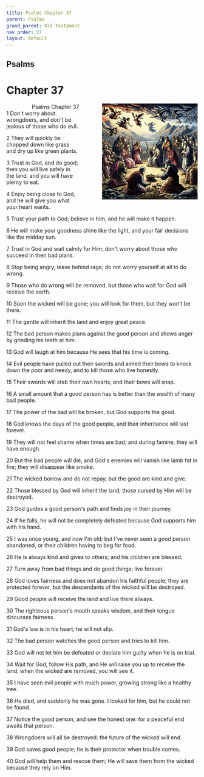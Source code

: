 ```yaml
---
title: Psalms Chapter 37
parent: Psalms
grand_parent: Old Testament
nav_order: 37
layout: default
---
```


## Psalms

# Chapter 37

<div style="clear: both; text-align: right;">
    <img src="/assets/Image/Psalms/500/37.jpg" alt="Psalms Chapter 37" class="chapter-image" style="max-width: 50%; height: auto; float: right; margin: 0 0 10px 10px; padding-left: 10%;">
    <figcaption style="font-size: 14px;">Psalms Chapter 37</figcaption>
</div>
1 Don't worry about wrongdoers, and don't be jealous of those who do evil.

2 They will quickly be chopped down like grass and dry up like green plants.

3 Trust in God, and do good; then you will live safely in the land, and you will have plenty to eat.

4 Enjoy being close to God, and he will give you what your heart wants.

5 Trust your path to God; believe in him, and he will make it happen.

6 He will make your goodness shine like the light, and your fair decisions like the midday sun.

7 Trust in God and wait calmly for Him; don't worry about those who succeed in their bad plans.

8 Stop being angry, leave behind rage; do not worry yourself at all to do wrong.

9 Those who do wrong will be removed, but those who wait for God will receive the earth.

10 Soon the wicked will be gone; you will look for them, but they won't be there.

11 The gentle will inherit the land and enjoy great peace.

12 The bad person makes plans against the good person and shows anger by grinding his teeth at him.

13 God will laugh at him because He sees that his time is coming.

14 Evil people have pulled out their swords and aimed their bows to knock down the poor and needy, and to kill those who live honestly.

15 Their swords will stab their own hearts, and their bows will snap.

16 A small amount that a good person has is better than the wealth of many bad people.

17 The power of the bad will be broken, but God supports the good.

18 God knows the days of the good people, and their inheritance will last forever.

19 They will not feel shame when times are bad; and during famine, they will have enough.

20 But the bad people will die, and God's enemies will vanish like lamb fat in fire; they will disappear like smoke.

21 The wicked borrow and do not repay, but the good are kind and give.

22 Those blessed by God will inherit the land; those cursed by Him will be destroyed.

23 God guides a good person's path and finds joy in their journey.

24 If he falls, he will not be completely defeated because God supports him with his hand.

25 I was once young, and now I'm old; but I've never seen a good person abandoned, or their children having to beg for food.

26 He is always kind and gives to others; and his children are blessed.

27 Turn away from bad things and do good things; live forever.

28 God loves fairness and does not abandon his faithful people; they are protected forever, but the descendants of the wicked will be destroyed.

29 Good people will receive the land and live there always.

30 The righteous person's mouth speaks wisdom, and their tongue discusses fairness.

31 God's law is in his heart; he will not slip.

32 The bad person watches the good person and tries to kill him.

33 God will not let him be defeated or declare him guilty when he is on trial.

34 Wait for God, follow His path, and He will raise you up to receive the land; when the wicked are removed, you will see it.

35 I have seen evil people with much power, growing strong like a healthy tree.

36 He died, and suddenly he was gone. I looked for him, but he could not be found.

37 Notice the good person, and see the honest one: for a peaceful end awaits that person.

38 Wrongdoers will all be destroyed: the future of the wicked will end.

39 God saves good people; he is their protector when trouble comes.

40 God will help them and rescue them; He will save them from the wicked because they rely on Him.


